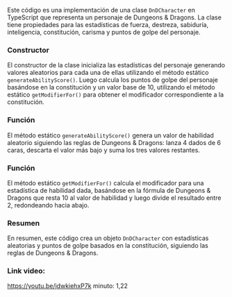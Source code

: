 Este código es una implementación de una clase `DnDCharacter` en TypeScript que representa un personaje de Dungeons & Dragons. La clase tiene propiedades para las estadísticas de fuerza, destreza, sabiduría, inteligencia, constitución, carisma y puntos de golpe del personaje.

### Constructor

El constructor de la clase inicializa las estadísticas del personaje generando valores aleatorios para cada una de ellas utilizando el método estático `generateAbilityScore()`. Luego calcula los puntos de golpe del personaje basándose en la constitución y un valor base de 10, utilizando el método estático `getModifierFor()` para obtener el modificador correspondiente a la constitución.

### Función
El método estático `generateAbilityScore()` genera un valor de habilidad aleatorio siguiendo las reglas de Dungeons & Dragons: lanza 4 dados de 6 caras, descarta el valor más bajo y suma los tres valores restantes.

### Función
El método estático `getModifierFor()` calcula el modificador para una estadística de habilidad dada, basándose en la fórmula de Dungeons & Dragons que resta 10 al valor de habilidad y luego divide el resultado entre 2, redondeando hacia abajo.

### Resumen
En resumen, este código crea un objeto `DnDCharacter` con estadísticas aleatorias y puntos de golpe basados en la constitución, siguiendo las reglas de Dungeons & Dragons.


### Link video:
https://youtu.be/jdwkiehxP7k
minuto: 1,22 